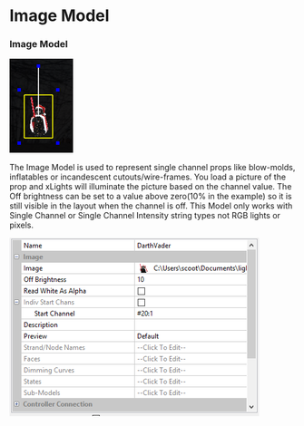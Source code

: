 # Image Model

### Image Model

![Image Model](<../../../.gitbook/assets/image (501) (1).png>)

The Image Model is used to represent single channel props like blow-molds, inflatables or incandescent cutouts/wire-frames. You load a picture of the prop and xLights will illuminate the picture based on the channel value. The Off brightness can be set to a value above zero(10% in the example) so it is still visible in the layout when the channel is off. This Model only works with Single Channel or Single Channel Intensity string types not RGB lights or pixels.

![Image Model Settings](<../../../.gitbook/assets/image (32) (1).png>)

